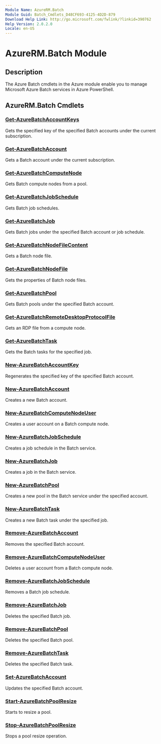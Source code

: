 ```yaml
---
Module Name: AzureRM.Batch
Module Guid: Batch_Cmdlets_D48CF693-4125-4D2D-879
Download Help Link: http://go.microsoft.com/fwlink/?linkid=390762
Help Version: 2.0.2.0
Locale: en-US
---
```


# AzureRM.Batch Module
## Description
The Azure Batch cmdlets in the Azure module enable you to manage Microsoft Azure Batch services in Azure PowerShell.

## AzureRM.Batch Cmdlets
### [Get-AzureBatchAccountKeys](.\Get-AzureBatchAccountKeys.md)
Gets the specified key of the specified Batch accounts under the current subscription.


### [Get-AzureBatchAccount](.\Get-AzureBatchAccount.md)
Gets a Batch account under the current subscription.


### [Get-AzureBatchComputeNode](.\Get-AzureBatchComputeNode.md)
Gets Batch compute nodes from a pool.


### [Get-AzureBatchJobSchedule](.\Get-AzureBatchJobSchedule.md)
Gets Batch job schedules.


### [Get-AzureBatchJob](.\Get-AzureBatchJob.md)
Gets Batch jobs under the specified Batch account or job schedule.


### [Get-AzureBatchNodeFileContent](.\Get-AzureBatchNodeFileContent.md)
Gets a Batch node file.


### [Get-AzureBatchNodeFile](.\Get-AzureBatchNodeFile.md)
Gets the properties of Batch node files.


### [Get-AzureBatchPool](.\Get-AzureBatchPool.md)
Gets Batch pools under the specified Batch account.


### [Get-AzureBatchRemoteDesktopProtocolFile](.\Get-AzureBatchRemoteDesktopProtocolFile.md)
Gets an RDP file from a compute node.


### [Get-AzureBatchTask](.\Get-AzureBatchTask.md)
Gets the Batch tasks for the specified job.


### [New-AzureBatchAccountKey](.\New-AzureBatchAccountKey.md)
Regenerates the specified key of the specified Batch account.


### [New-AzureBatchAccount](.\New-AzureBatchAccount.md)
Creates a new Batch account.


### [New-AzureBatchComputeNodeUser](.\New-AzureBatchComputeNodeUser.md)
Creates a user account on a Batch compute node.


### [New-AzureBatchJobSchedule](.\New-AzureBatchJobSchedule.md)
Creates a job schedule in the Batch service.


### [New-AzureBatchJob](.\New-AzureBatchJob.md)
Creates a job in the Batch service.


### [New-AzureBatchPool](.\New-AzureBatchPool.md)
Creates a new pool in the Batch service under the specified account.


### [New-AzureBatchTask](.\New-AzureBatchTask.md)
Creates a new Batch task under the specified job.


### [Remove-AzureBatchAccount](.\Remove-AzureBatchAccount.md)
Removes the specified  Batch account.


### [Remove-AzureBatchComputeNodeUser](.\Remove-AzureBatchComputeNodeUser.md)
Deletes a user account from a Batch compute node.


### [Remove-AzureBatchJobSchedule](.\Remove-AzureBatchJobSchedule.md)
Removes a Batch job schedule.


### [Remove-AzureBatchJob](.\Remove-AzureBatchJob.md)
Deletes the specified Batch job.


### [Remove-AzureBatchPool](.\Remove-AzureBatchPool.md)
Deletes the specified Batch pool.


### [Remove-AzureBatchTask](.\Remove-AzureBatchTask.md)
Deletes the specified Batch task.


### [Set-AzureBatchAccount](.\Set-AzureBatchAccount.md)
Updates the specified Batch account.


### [Start-AzureBatchPoolResize](.\Start-AzureBatchPoolResize.md)
Starts to resize a pool.


### [Stop-AzureBatchPoolResize](.\Stop-AzureBatchPoolResize.md)
Stops a pool resize operation.



